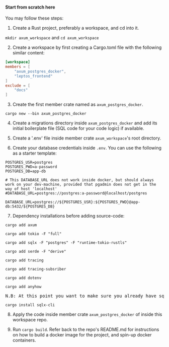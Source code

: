#### Start from scratch here

You may follow these steps:

1. Create a Rust project, preferably a workspace, and cd into it.

`mkdir axum_workspace` and `cd axum_workspace`

2. Create a workspace by first creating a Cargo.toml file with the following similar content:

```toml
[workspace]
members = [
    "axum_postgres_docker",
    "leptos_frontend"
]
exclude = [
    "docs"
]
```

3. Create the first member crate named as `axum_postgres_docker`.

```
cargo new --bin axum_postgres_docker
```

4. Create a migrations directory inside `axum_postgres_docker` and add its initial boilerplate file (SQL code for your code logic) if available.

5. Create a '.env' file inside member crate `axum_workspace`'s root directory.

6. Create your database credentials inside `.env`. You can use the following as a starter template:

```.env
POSTGRES_USR=postgres
POSTGRES_PWD=a-password
POSTGRES_DB=app-db

# This DATABASE_URL does not work inside docker, but should always work on your dev-machine, provided that pgadmin does not get in the way of host 'localhost'
#DATABASE_URL=postgres://postgres:a-password@localhost/postgres

DATABASE_URL=postgres://${POSTGRES_USR}:${POSTGRES_PWD}@app-db:5432/${POSTGRES_DB}
```

7. Dependency installations before adding source-code:

`cargo add axum`

`cargo add tokio -F "full"`

`cargo add sqlx -F "postgres" -F "runtime-tokio-rustls"`

`cargo add serde -F "derive"`

`cargo add tracing`

`cargo add tracing-subsriber`

`cargo add dotenv`

`cargo add anyhow`

<pre>N.B: At this point you want to make sure you already have sqlx-cli</pre>

`cargo install sqlx-cli`

8. Apply the code inside member crate `axum_postgres_docker` of inside this workspace repo.

9. Run `cargo build`. Refer back to the repo's README.md for instructions on how to build a docker image for the project, and spin-up docker containers.
